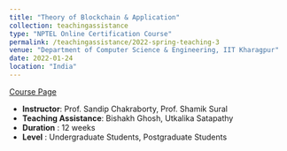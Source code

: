 ```yaml
---
title: "Theory of Blockchain & Application"
collection: teachingassistance
type: "NPTEL Online Certification Course"
permalink: /teachingassistance/2022-spring-teaching-3
venue: "Department of Computer Science & Engineering, IIT Kharagpur"
date: 2022-01-24
location: "India"
---
```


[Course Page](https://onlinecourses.nptel.ac.in/noc22_cs44/preview) 
* **Instructor**: Prof. Sandip Chakraborty, Prof. Shamik Sural
* **Teaching Assistance**: Bishakh Ghosh, Utkalika Satapathy
* **Duration** :	12 weeks
* **Level** :	Undergraduate Students, Postgraduate Students